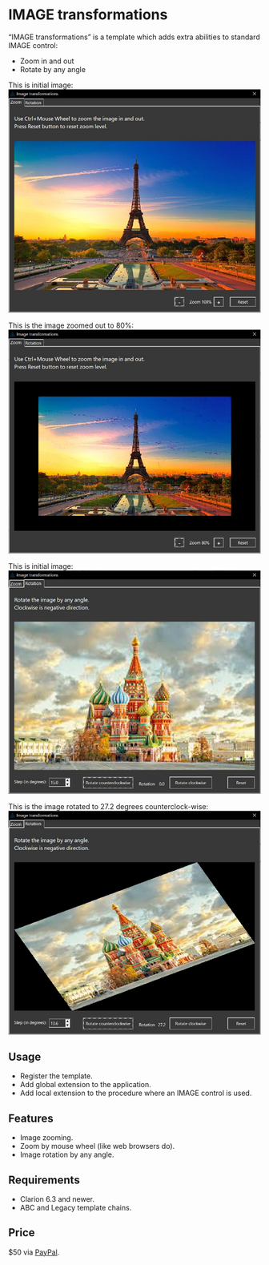 # IMAGE transformations

“IMAGE transformations” is a template which adds extra abilities to standard IMAGE control:  
- Zoom in and out
- Rotate by any angle

This is initial image:
![imgx-zoom100](https://github.com/mikeduglas/Image-Transformations/blob/master/screenshots/Zoom100.jpg?raw=true)   
  
This is the image zoomed out to 80%:
![imgx-zoom80](https://github.com/mikeduglas/Image-Transformations/blob/master/screenshots/Zoom80.jpg?raw=true)   
  
This is initial image:
![imgx-rotate0](https://github.com/mikeduglas/Image-Transformations/blob/master/screenshots/Rotate0.jpg?raw=true)   
  
This is the image rotated to 27.2 degrees counterclock-wise:
![imgx-rotate27](https://github.com/mikeduglas/Image-Transformations/blob/master/screenshots/Rotate27.jpg?raw=true)   


## Usage
- Register the template.
- Add global extension to the application.
- Add local extension to the procedure where an IMAGE control is used.

## Features
- Image zooming.
- Zoom by mouse wheel (like web browsers do).
- Image rotation by any angle.

## Requirements
- Clarion 6.3 and newer.
- ABC and Legacy template chains.

## Price
$50 via [PayPal](https://www.paypal.me/mikeduglas?ppid=PPC000628&cnac=RU&rsta=ru_RU(ru_RU)&cust=8W29QJ6GKY9HS&unptid=75f96da6-24a4-11e9-ae2c-441ea14e9560&t=&cal=ff0291196b3f5&calc=ff0291196b3f5&calf=ff0291196b3f5&unp_tpcid=ppme-social-user-profile-created&page=main:email&pgrp=main:email&e=op&mchn=em&s=ci&mail=sys).
